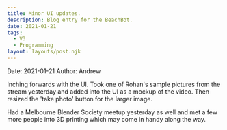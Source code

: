 ```yaml
---
title: Minor UI updates.
description: Blog entry for the BeachBot.
date: 2021-01-21
tags:
  - V3
  - Programming
layout: layouts/post.njk
---
```

Date: 2021-01-21
Author: Andrew

Inching forwards with the UI. Took one of Rohan's sample pictures from the stream yesterday and added into the UI as a mockup of the video. Then resized the 'take photo' button for the larger image.

Had a Melbourne Blender Society meetup yesterday as well and met a few more people into 3D printing which may come in handy along the way.


